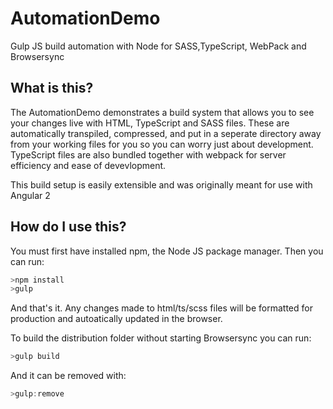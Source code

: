 # AutomationDemo
Gulp JS build automation with Node for SASS,TypeScript, WebPack and Browsersync

## What is this?

The AutomationDemo demonstrates a build system that allows you to see your changes live with HTML, TypeScript and SASS files.
These are automatically transpiled, compressed, and put in a seperate directory away from your working files for you so you can worry just about development.
TypeScript files are also bundled together with webpack for server efficiency and ease of devevlopment.

This build setup is easily extensible and was originally meant for use with Angular 2

## How do I use this?

You must first have installed npm, the Node JS package manager. Then you can run:

```js
>npm install
>gulp
```

And that's it. Any changes made to html/ts/scss files will be formatted for production and autoatically updated in the browser.

To build the distribution folder without starting Browsersync you can run:

```js
>gulp build
```

And it can be removed with:

```js
>gulp:remove
```
